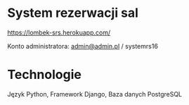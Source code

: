 # System rezerwacji sal

https://lombek-srs.herokuapp.com/

Konto administratora: admin@admin.pl / systemrs16

# Technologie

Język Python, Framework Django, Baza danych PostgreSQL